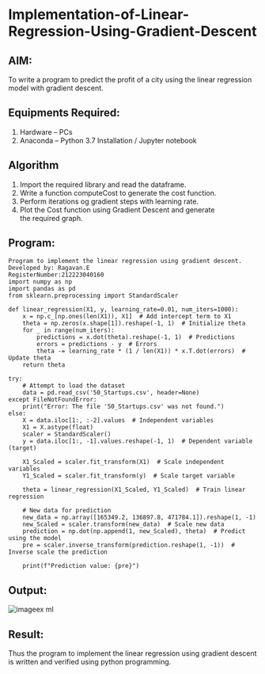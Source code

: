 # Implementation-of-Linear-Regression-Using-Gradient-Descent

## AIM:
To write a program to predict the profit of a city using the linear regression model with gradient descent.

## Equipments Required:
1. Hardware – PCs
2. Anaconda – Python 3.7 Installation / Jupyter notebook

## Algorithm
1. Import the required library and read the dataframe.
2. Write a function computeCost to generate the cost function.
3. Perform iterations og gradient steps with learning rate.
4. Plot the Cost function using Gradient Descent and generate the required graph.

## Program:
```
Program to implement the linear regression using gradient descent.
Developed by: Ragavan.E
RegisterNumber:212223040160
import numpy as np
import pandas as pd
from sklearn.preprocessing import StandardScaler

def linear_regression(X1, y, learning_rate=0.01, num_iters=1000):
    x = np.c_[np.ones(len(X1)), X1]  # Add intercept term to X1
    theta = np.zeros(x.shape[1]).reshape(-1, 1)  # Initialize theta
    for _ in range(num_iters):
        predictions = x.dot(theta).reshape(-1, 1)  # Predictions
        errors = predictions - y  # Errors
        theta -= learning_rate * (1 / len(X1)) * x.T.dot(errors)  # Update theta
    return theta

try:
    # Attempt to load the dataset
    data = pd.read_csv('50_Startups.csv', header=None)
except FileNotFoundError:
    print("Error: The file '50_Startups.csv' was not found.")
else:
    X = data.iloc[1:, :-2].values  # Independent variables
    X1 = X.astype(float)
    scaler = StandardScaler()
    y = data.iloc[1:, -1].values.reshape(-1, 1)  # Dependent variable (target)
    
    X1_Scaled = scaler.fit_transform(X1)  # Scale independent variables
    Y1_Scaled = scaler.fit_transform(y)  # Scale target variable
    
    theta = linear_regression(X1_Scaled, Y1_Scaled)  # Train linear regression
    
    # New data for prediction
    new_data = np.array([165349.2, 136897.8, 471784.1]).reshape(1, -1)
    new_Scaled = scaler.transform(new_data)  # Scale new data
    prediction = np.dot(np.append(1, new_Scaled), theta)  # Predict using the model
    pre = scaler.inverse_transform(prediction.reshape(1, -1))  # Inverse scale the prediction
    
    print(f"Prediction value: {pre}")

```

## Output:
![imageex ml](https://github.com/user-attachments/assets/41b339a2-e2d0-4b7c-bb67-528c6ca19a67)




## Result:
Thus the program to implement the linear regression using gradient descent is written and verified using python programming.
